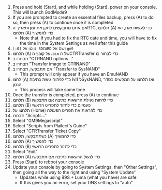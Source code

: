 1. Press and hold (Start), and while holding (Start), power on your console. This will launch GodMode9
2. If you are prompted to create an essential files backup, press (A) to do so, then press (A) to continue once it is completed
3. אם אתם מתבקשים לתקן את זמן ותאריך הRTC, תלחצו (A) כדי לעשות זאת, ואז תלחצו (A) כדי להמשיך
   - Note that, if you had to fix the RTC date and time, you will have to fix the time in the System Settings as well after this guide
4. נווטו אל `[0:] SDCARD` ושם אל `gm9`
5. תלחצו (A) על קובץ ה`.bin` של הCTRTransfer כדי לבחור בו
6. תבחרו ב "CTRNAND options..."
7. תבחרו ב "Transfer image to CTRNAND"
8. אם תתבקשו, תבחרו ב "Transfer to SysNAND"
   - This prompt will only appear if you have an EmuNAND
9. לחצו (A) כדי לפתוח גישת כתיבת lvl1 לSysNAND, ואז תלחצו על המקשים בסדר הנכון
   - This process will take some time
10. Once the transfer is completed, press (A) to continue
11. תלחצו (B) כדי לדחות נעילת הרשאות כתיבה אם תתבקשו
12. תלחצו (B) פעמיים כדי לחזור לתפריט הראשי
13. תלחצו על (Home) כדי להראות את תפריט הפעולה
14. תבחרו "Scripts..."
15. Select "GM9Megascript"
16. Select "Scripts from Plailect's Guide"
17. Select "CTRTransfer Ticket Copy"
18. כשתתבקשו, תלחצו (A) כדי להמשיך
19. תלחצו (A) כדי להמשיך
20. תלחצו (B) כדי לחזור לתפריט הראשי
21. Select "Exit"
22. תלחצו (A) כדי לנעול הרשאות כתיבה אם תתבקשו
23. Press (Start) to reboot your console
24. Update your console by going to System Settings, then "Other Settings", then going all the way to the right and using "System Update"
    - Updates while using B9S + Luma (what you have) are safe
    - If this gives you an error, set your DNS settings to "auto"
